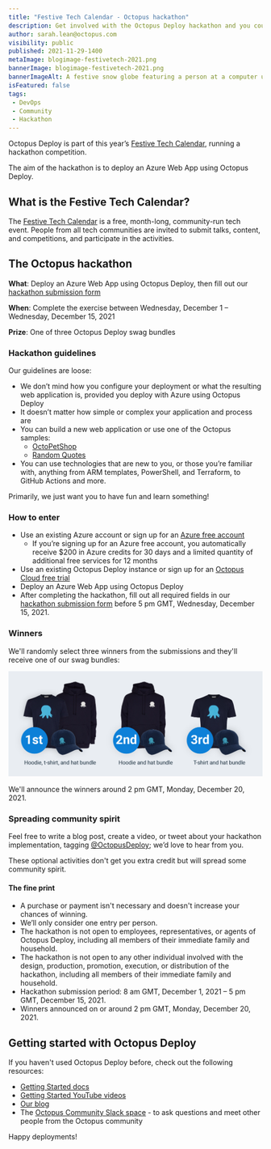 ```yaml
---
title: "Festive Tech Calendar - Octopus hackathon"
description: Get involved with the Octopus Deploy hackathon and you could win one of three Octopus swag bundles.
author: sarah.lean@octopus.com
visibility: public
published: 2021-11-29-1400
metaImage: blogimage-festivetech-2021.png
bannerImage: blogimage-festivetech-2021.png
bannerImageAlt: A festive snow globe featuring a person at a computer using the Octopus website.
isFeatured: false
tags:
 - DevOps
 - Community
 - Hackathon
---
```

Octopus Deploy is part of this year’s [Festive Tech Calendar](https://festivetechcalendar.com), running a hackathon competition. 

The aim of the hackathon is to deploy an Azure Web App using Octopus Deploy.

## What is the Festive Tech Calendar?

The [Festive Tech Calendar](https://festivetechcalendar.com) is a free, month-long, community-run tech event. People from all tech communities are invited to submit talks, content, and competitions, and participate in the activities.

## The Octopus hackathon

**What**: Deploy an Azure Web App using Octopus Deploy, then fill out our [hackathon submission form](https://forms.gle/PeGkA92uhnGsHy268)

**When**: Complete the exercise between Wednesday, December 1 – Wednesday, December 15, 2021

**Prize**: One of three Octopus Deploy swag bundles

### Hackathon guidelines

Our guidelines are loose:

- We don’t mind how you configure your deployment or what the resulting web application is, provided you deploy with Azure using Octopus Deploy 
- It doesn’t matter how simple or complex your application and process are
- You can build a new web application or use one of the Octopus samples: 
   - [OctoPetShop](https://github.com/OctopusSamples/OctoPetShop)
   - [Random Quotes](https://github.com/OctopusSamples/RandomQuotes)
- You can use technologies that are new to you, or those you’re familiar with, anything from ARM templates, PowerShell, and Terraform, to GitHub Actions and more.

Primarily, we just want you to have fun and learn something!

### How to enter

- Use an existing Azure account or sign up for an [Azure free account](https://azure.microsoft.com/free) 
   - If you’re signing up for an Azure free account, you automatically receive $200 in Azure credits for 30 days and a limited quantity of additional free services for 12 months
- Use an existing Octopus Deploy instance or sign up for an [Octopus Cloud free trial](https://octopus.com/start/cloud)
- Deploy an Azure Web App using Octopus Deploy 
- After completing the hackathon, fill out all required fields in our [hackathon submission form](https://forms.gle/PeGkA92uhnGsHy268) before 5 pm GMT, Wednesday, December 15, 2021.

### Winners

We'll randomly select three winners from the submissions and they'll receive one of our swag bundles: 

![1st prize comprising octopus hoodie, tee and hat, 2nd prize comprising octopus hoodie and hat, 3rd prize comprising octopus tee and hat](blogimage-festivetechsupportingimage-2021.png "width=500")

We'll announce the winners around 2 pm GMT, Monday, December 20, 2021.

### Spreading community spirit

Feel free to write a blog post, create a video, or tweet about your hackathon implementation, tagging [@OctopusDeploy](https://www.twitter.com/OctopusDeploy); we’d love to hear from you.  

These optional activities don't get you extra credit but will spread some community spirit. 


#### The fine print

- A purchase or payment isn't necessary and doesn't increase your chances of winning. 
- We’ll only consider one entry per person. 
- The hackathon is not open to employees, representatives, or agents of Octopus Deploy, including all members of their immediate family and household.
- The hackathon is not open to any other individual involved with the design, production, promotion, execution, or distribution of the hackathon, including all members of their immediate family and household.
- Hackathon submission period: 8 am GMT, December 1, 2021 – 5 pm GMT, December 15, 2021. 
- Winners announced on or around 2 pm GMT, Monday, December 20, 2021.

## Getting started with Octopus Deploy

If you haven't used Octopus Deploy before, check out the following resources:

- [Getting Started docs](https://octopus.com/docs/getting-started)
- [Getting Started YouTube videos](https://www.youtube.com/playlist?list=PLAGskdGvlaw268i2ZTPC1ZrxwFjjKIdKH)
- [Our blog](https://octopus.com/blog)
- The [Octopus Community Slack space](http://octopususergroup.slack.com) - to ask questions and meet other people from the Octopus community 

Happy deployments!
